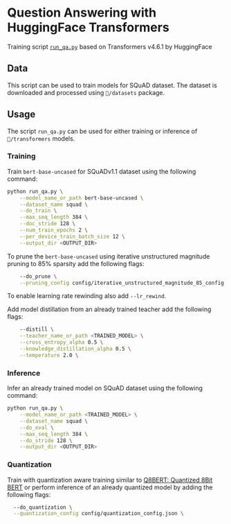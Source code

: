 # Question Answering with HuggingFace Transformers
Training script [`run_qa.py`](https://github.com/huggingface/transformers/blob/v4.6.1/examples/pytorch/question-answering/run_qa.py) based on Transformers v4.6.1 by HuggingFace

## Data
This script can be used to train models for SQuAD dataset.
The dataset is downloaded and processed using `🤗/datasets` package.

## Usage
The script `run_qa.py` can be used for either training or inference of `🤗/transformers` models.

### Training
Train `bert-base-uncased` for SQuADv1.1 dataset using the following command:

```bash
python run_qa.py \
    --model_name_or_path bert-base-uncased \
    --dataset_name squad \
    --do_train \
    --max_seq_length 384 \
    --doc_stride 128 \
    --num_train_epochs 2 \
    --per_device_train_batch_size 12 \
    --output_dir <OUTPUT_DIR>
```

To prune the `bert-base-uncased` using iterative unstructured magnitude pruning to 85% sparsity add the following flags:
```bash
    --do_prune \
    --pruning_config config/iterative_unstructured_magnitude_85_config.json \
```

To enable learning rate rewinding also add `--lr_rewind`.

Add model distillation from an already trained teacher add the following flags:
```bash
    --distill \
    --teacher_name_or_path <TRAINED_MODEL> \
    --cross_entropy_alpha 0.5 \
    --knowledge_distillation_alpha 0.5 \
    --temperature 2.0 \
```

### Inference
Infer an already trained model on SQuAD dataset using the following command:

```bash
python run_qa.py \
    --model_name_or_path <TRAINED_MODEL> \
    --dataset_name squad \
    --do_eval \
    --max_seq_length 384 \
    --do_stride 128 \
    --output_dir <OUTPUT_DIR>
```

### Quantization
Train with quantization aware training similar to [Q8BERT: Quantized 8Bit BERT](https://arxiv.org/abs/1910.06188) or perform inference of an already quantized model by adding the following flags:

```bash
  --do_quantization \
  --quantization_config config/quantization_config.json \
```
